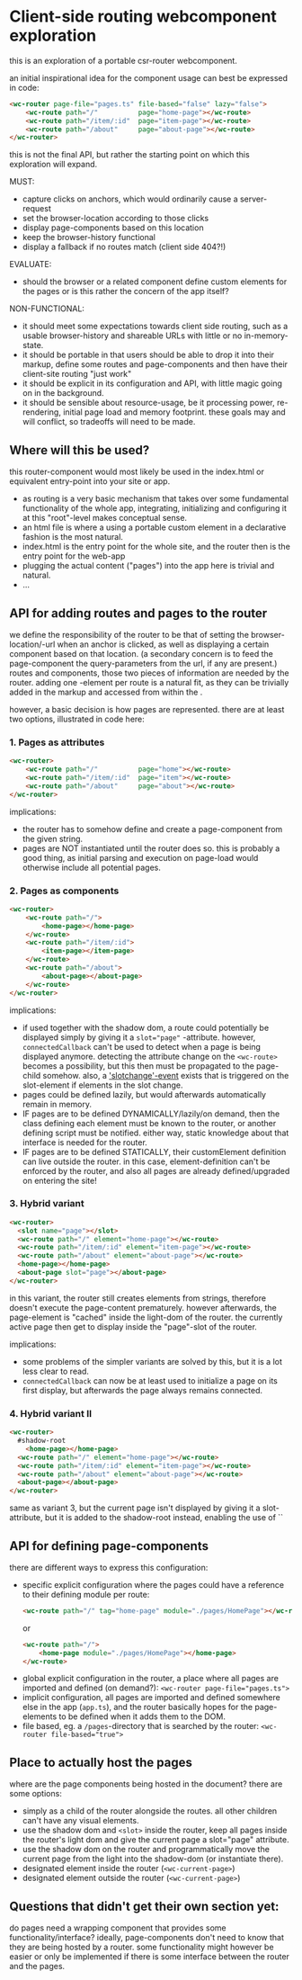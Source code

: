 # Client-side routing webcomponent exploration

this is an exploration of a portable csr-router webcomponent.

an initial inspirational idea for the component usage can best be expressed in code:

```html
<wc-router page-file="pages.ts" file-based="false" lazy="false">
    <wc-route path="/"          page="home-page"></wc-route>
    <wc-route path="/item/:id"  page="item-page"></wc-route>
    <wc-route path="/about"     page="about-page"></wc-route>
</wc-router>
```

this is not the final API, but rather the starting point on which this exploration will expand.

MUST:

- capture clicks on anchors, which would ordinarily cause a server-request
- set the browser-location according to those clicks
- display page-components based on this location
- keep the browser-history functional
- display a fallback if no routes match (client side 404?!)

EVALUATE:

- should the browser or a related component define custom elements for the pages or is this rather the concern of the
  app itself?

NON-FUNCTIONAL:

- it should meet some expectations towards client side routing, such as a usable browser-history and shareable URLs with
  little or no in-memory-state.
- it should be portable in that users should be able to drop it into their markup, define some routes and
  page-components and then have their client-site routing "just work"
- it should be explicit in its configuration and API, with little magic going on in the background.
- it should be sensible about resource-usage, be it processing power, re-rendering, initial page load and memory
  footprint. these goals may and will conflict, so tradeoffs will need to be made.


## Where will this be used?

this router-component would most likely be used in the index.html or equivalent entry-point into your site or app.

- as routing is a very basic mechanism that takes over some fundamental functionality of the whole app,
  integrating, initializing and configuring it at this "root"-level makes conceptual sense.
- an html file is where a using a portable custom element in a declarative fashion is the most natural.
- index.html is the entry point for the whole site, and the router then is the entry point for the web-app
- plugging the actual content ("pages") into the app here is trivial and natural.
- ...

## API for adding routes and pages to the router

we define the responsibility of the router to be that of setting the browser-location/-url when an anchor is clicked, as
well as displaying a certain component based on that location. (a secondary concern is to feed the page-component the
query-parameters from the url, if any are present.)
routes and components, those two pieces of information are needed by the router.
adding one <wc-route>-element per route is a natural fit, as they can be trivially added in the markup and accessed from
within the <wc-router>.

however, a basic decision is how pages are represented. there are at least two options, illustrated in code here:

### 1. Pages as attributes

```html
<wc-router>
    <wc-route path="/"          page="home"></wc-route>
    <wc-route path="/item/:id"  page="item"></wc-route>
    <wc-route path="/about"     page="about"></wc-route>
</wc-router>
```

implications:

- the router has to somehow define and create a page-component from the given string.
- pages are NOT instantiated until the router does so. this is probably a good thing, as initial parsing and execution
  on page-load would otherwise include all potential pages.

### 2. Pages as components

```html
<wc-router>
    <wc-route path="/">
        <home-page></home-page>
    </wc-route>
    <wc-route path="/item/:id">
        <item-page></item-page>
    </wc-route>
    <wc-route path="/about">
        <about-page></about-page>
    </wc-route>
</wc-router>
```

implications:

- if used together with the shadow dom, a route could potentially be displayed simply by giving it a `slot="page"`
  -attribute. however, `connectedCallback` can't be used to detect when a page is being displayed anymore. detecting the attribute change on the `<wc-route>` becomes a possibility, but this then must be propagated to the page-child
  somehow. also, a ['slotchange'-event](https://developer.mozilla.org/en-US/docs/Web/API/HTMLSlotElement/slotchange_event) exists that is triggered on the slot-element if elements in the slot change.
- pages could be defined lazily, but would afterwards automatically remain in memory.
- IF pages are to be defined DYNAMICALLY/lazily/on demand, then the class defining each element must be known to the router, or another defining script must be notified. either way, static knowledge about that interface is needed for the router.
- IF pages are to be defined STATICALLY, their customElement definition can live outside the router. in this case,
  element-definition can't be enforced by the router, and also all pages are already defined/upgraded on entering the
  site!

### 3. Hybrid variant

```html
<wc-router>
  <slot name="page"></slot>
  <wc-route path="/" element="home-page"></wc-route>
  <wc-route path="/item/:id" element="item-page"></wc-route>
  <wc-route path="/about" element="about-page"></wc-route>
  <home-page></home-page>
  <about-page slot="page"></about-page>
</wc-router>
```

in this variant, the router still creates elements from strings, therefore doesn't execute the page-content prematurely. however afterwards, the page-element is "cached" inside the light-dom of the router. the currently active page then get to display inside the "page"-slot of the router.

implications:
- some problems of the simpler variants are solved by this, but it is a lot less clear to read.
- `connectedCallback` can now be at least used to initialize a page on its first display, but afterwards the page always remains connected.


### 4. Hybrid variant II

```html
<wc-router>
  #shadow-root
    <home-page></home-page>
  <wc-route path="/" element="home-page"></wc-route>
  <wc-route path="/item/:id" element="item-page"></wc-route>
  <wc-route path="/about" element="about-page"></wc-route>
  <about-page></about-page>
</wc-router>
```

same as variant 3, but the current page isn't displayed by giving it a slot-attribute, but it is added to the shadow-root instead, enabling the use of ``


## API for defining page-components

there are different ways to express this configuration:

+ specific explicit configuration where the pages could have a reference to their defining module per route:
  ```html
  <wc-route path="/" tag="home-page" module="./pages/HomePage"></wc-route>
  ```
  or
  ```html
  <wc-route path="/">
      <home-page module="./pages/HomePage"></home-page>
  </wc-route>
  ```
+ global explicit configuration in the router, a place where all pages are imported and defined (on
  demand?): `<wc-router page-file="pages.ts">`
+ implicit configuration, all pages are imported and defined somewhere else in the app (`app.ts`), and the router
  basically hopes for the page-elements to be defined when it adds them to the DOM.
+ file based, eg. a `/pages`-directory that is searched by the router: `<wc-router file-based="true">`

## Place to actually host the pages

where are the page components being hosted in the document? there are some options:

- simply as a child of the router alongside the routes. all other children can't have any visual elements.
- use the shadow dom and `<slot>` inside the router, keep all pages inside the router's light dom and give the current
  page a slot="page" attribute.
- use the shadow dom on the router and programmatically move the current page from the light into the shadow-dom (or
  instantiate there).
- designated element inside the router (`<wc-current-page>`)
- designated element outside the router (`<wc-current-page>`)

## Questions that didn't get their own section yet:

do pages need a wrapping component that provides some functionality/interface?
ideally, page-components don't need to know that they are being hosted by a router. some functionality might however be easier or only be implemented if there is some interface between the router and the pages.

